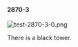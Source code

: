 #### 2870-3
![test-2870-3-0.png](https://github.com/lil-lab/nlvr/raw/master/nlvr/test/images/6/test-2870-3-0.png "test-2870-3-0.png")

There is a black tower.